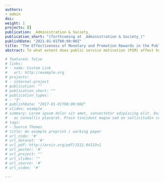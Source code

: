 ```yaml
---
authors:
- admin
doi:
weight: 1
projects: []
publication: _Administration & Society_
publication_short: "(forthcoming at _Administration & Society_)"
publishDate: "2021-01-01T00:00:00Z"
title: "The Effectiveness of Monetary and Promotion Rewards in the Public Sector and the Moderating Effect of PSM (PSM-Reward Fit or PSM Crowding Out): A Survey Experiment"
abstract: To what extent does public service motivation (PSM) affect how monetary rewards and promotion opportunities motivate government officials?  This study offers an answer to this question through a survey experiment conducted with a sample of city government officials in Florida. The experimental results demonstrate that both monetary and promotion reward treatments positively motivate officials with low PSM. However, as the level of PSM increases, the positive treatment effect of the monetary reward decreases and converges on zero. Conversely, the positive effect of the promotion opportunity treatment not only decreases but becomes negative, indicating that PSM crowding out is taking place.

# featured: false
# links:
# - name: Custom Link
#   url: http://example.org
# projects:
# - internal-project
# publication: ""
# publication_short: ""
# publication_types:
# - "3"
# publishDate: "2017-01-01T00:00:00Z"
# slides: example
# summary: Lorem ipsum dolor sit amet, consectetur adipiscing elit. Duis posuere tellus
#   ac convallis placerat. Proin tincidunt magna sed ex sollicitudin condimentum.
# tags:
# - Source Themes
# title: An example preprint / working paper
# url_code: '#'
# url_dataset: '#'
# url_pdf: http://arxiv.org/pdf/1512.04133v1
# url_poster: '#'
# url_project: ""
# url_slides: ""
# url_source: '#'
# url_video: '#'

---
```


